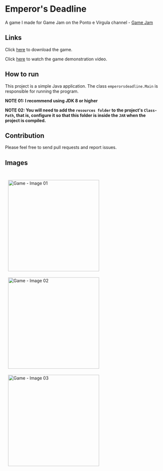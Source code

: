 # Emperor's Deadline

A game I made for Game Jam on the Ponto e Vírgula channel - [Game Jam](https://itch.io/jam/ponto-e-vrgula-game-jam)

## Links

Click [here](https://julio-igreja.itch.io/emperors-deadline) to download the game.

Click [here](https://youtu.be/CTW1yn9jFmM?si=FI5PaV24JlP-pOsQ) to watch the game demonstration video.

## How to run

This project is a simple Java application. The class `emperorsdeadline.Main` is responsible for running the program.

**NOTE 01: I recommend using JDK 8 or higher**

**NOTE 02: You will need to add the `resources folder` to the project's `Class-Path`, that is, configure it so that this folder is inside the `JAR` when the project is compiled.**

## Contribution

Please feel free to send pull requests and report issues.

## Images

<div style="display: inline"><br>
  <img align="center" alt="Game - Image 01" height="300" width="300" style="margin: 10px;" src="https://img.itch.zone/aW1hZ2UvMjQzNzk5Ni8xNDQzNzU2NS5wbmc=/original/17P4DZ.png"/>
  <img align="center" alt="Game - Image 02" height="300" width="300" style="margin: 10px;" src="https://img.itch.zone/aW1hZ2UvMjQzNzk5Ni8xNDQzNzU2Ni5wbmc=/original/%2F5RJAj.png"/>
  <img align="center" alt="Game - Image 03" height="300" width="300" style="margin: 10px;" src="https://img.itch.zone/aW1hZ2UvMjQzNzk5Ni8xNDQzNzU2OC5wbmc=/original/z2VaFd.png"/>
</div>

